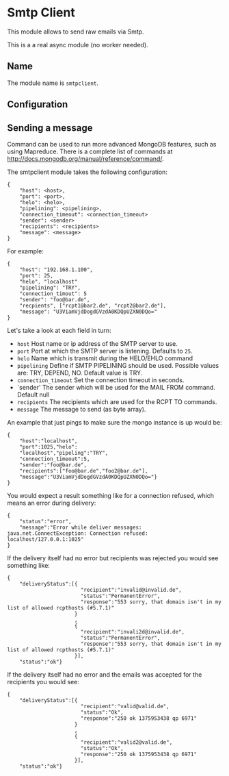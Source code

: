 # Smtp Client

This module allows to send raw emails via Smtp.

This is a a real async module (no worker needed).

## Name

The module name is `smtpclient`.

## Configuration

## Sending a message

Command can be used to run more advanced MongoDB features, such as using Mapreduce.
There is a complete list of commands at http://docs.mongodb.org/manual/reference/command/.

The smtpclient module takes the following configuration:

    {
        "host": <host>,
        "port": <port>,
        "helo": <helo>,
        "pipelining": <pipelining>,
        "connection_timeout": <connection_timeout>
        "sender": <sender>
        "recipients": <recipients>
        "message": <message>
    }

For example:

    {
        "host": "192.168.1.100",
        "port": 25,
        "helo", "localhost"
        "pipelining": "TRY",
        "connection_timout": 5
        "sender": "foo@bar.de",
        "recpients", ["rcpt1@bar2.de", "rcpt2@bar2.de"],
        "message": "U3ViamVjdDogdGVzdA0KDQpUZXN0DQo="
    }

Let's take a look at each field in turn:

* `host` Host name or ip address of the SMTP server to use.
* `port` Port at which the SMTP server is listening. Defaults to `25`.
* `helo` Name which is transmit during the HELO/EHLO command
* `pipelining` Define if SMTP PIPELINING should be used. Possible values are: TRY, DEPEND, NO. Default value is TRY.
* `connection_timeout` Set the connection timeout in seconds.
* `sender' The sender which will be used for the MAIL FROM command. Default null
* `recipients` The recipients which are used for the RCPT TO commands.
* `message` The message to send (as byte array).



An example that just pings to make sure the mongo instance is up would be:

    {
        "host":"localhost",
        "port":1025,"helo":
        "localhost","pipeling":"TRY",
        "connection_timeout":5,
        "sender":"foo@bar.de",
        "recipients":["foo@bar.de","foo2@bar.de"],
        "message":"U3ViamVjdDogdGVzdA0KDQpUZXN0DQo="}
    }

You would expect a result something like for a connection refused, which means an error during delivery:

    {
        "status":"error",
        "message":"Error while deliver messages: java.net.ConnectException: Connection refused: localhost/127.0.0.1:1025"
    }

If the delivery itself had no error but recipients was rejected you would see something like:

    {
        "deliveryStatus":[{
                            "recipient":"invalid@invalid.de",
                            "status":"PermanentError",
                            "response":"553 sorry, that domain isn't in my list of allowed rcpthosts (#5.7.1)"
                          }
                          ,
                          {
                            "recipient":"invali2d@invalid.de",
                            "status":"PermanentError",
                            "response":"553 sorry, that domain isn't in my list of allowed rcpthosts (#5.7.1)"
                          }],
        "status":"ok"}

If the delivery itself had no error and the emails was accepted for the recipients you would see:

    {
        "deliveryStatus":[{
                            "recipient":"valid@valid.de",
                            "status":"Ok",
                            "response":"250 ok 1375953438 qp 6971"
                          }
                          ,
                          {
                            "recipient":"valid2@valid.de",
                            "status":"Ok",
                            "response":"250 ok 1375953438 qp 6971"
                          }],
        "status":"ok"}
